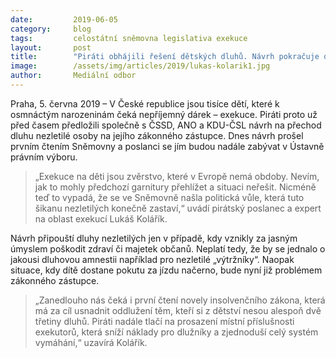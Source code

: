 ```yaml
---
date:         2019-06-05
category:     blog
tags:         celostátní sněmovna legislativa exekuce
layout:       post
title:        "Piráti obhájili řešení dětských dluhů. Návrh pokračuje do druhého čtení"
image:        /assets/img/articles/2019/lukas-kolarik1.jpg
author:       Mediální odbor
---
```



Praha, 5. června 2019 – V České republice jsou tisíce dětí, které k osmnáctým narozeninám čeká nepříjemný dárek – exekuce. Piráti proto už před časem předložili společně s ČSSD, ANO a KDU-ČSL návrh na přechod dluhu nezletilé osoby na jejího zákonného zástupce. Dnes návrh prošel prvním čtením Sněmovny a poslanci se jím budou nadále zabývat v Ústavně právním výboru.

> „Exekuce na děti jsou zvěrstvo, které v Evropě nemá obdoby. Nevím, jak to mohly předchozí garnitury přehlížet a situaci neřešit. Nicméně teď to vypadá, že se ve Sněmovně našla politická vůle, která tuto šikanu nezletilých konečně zastaví,“ uvádí pirátský poslanec a expert na oblast exekucí Lukáš Kolářík.

Návrh připouští dluhy nezletilých jen v případě, kdy vznikly za jasným úmyslem poškodit zdraví či majetek občanů. Neplatí tedy, že by se jednalo o jakousi dluhovou amnestii například pro nezletilé „výtržníky“. Naopak situace, kdy dítě dostane pokutu za jízdu načerno, bude nyní již problémem zákonného zástupce.

> „Zanedlouho nás čeká i první čtení novely insolvenčního zákona, která má za cíl usnadnit oddlužení těm, kteří si z dětství nesou alespoň dvě třetiny dluhů. Piráti nadále tlačí na prosazení místní příslušnosti exekutorů, která sníží náklady pro dlužníky a zjednoduší celý systém vymáhání,“ uzavírá Kolářík.
